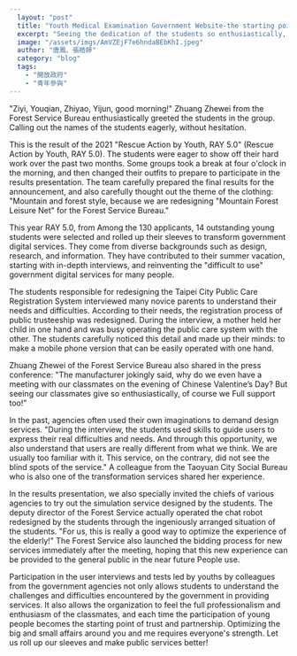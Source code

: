 ```yaml
---
  layout: "post"
  title: "Youth Medical Examination Government Website-the starting point of the partnership"
  excerpt: "Seeing the dedication of the students so enthusiastically, of course we also have to give our full support."
  image: "/assets/imgs/AmVZEjF7e6hndaBEbKhI.jpeg"
  author: "唐鳳、張皓婷"
  category: "blog"
  tags: 
    - "開放政府"
    - "青年參與"
---
```



"Ziyi, Youqian, Zhiyao, Yijun, good morning!" Zhuang Zhewei from the Forest Service Bureau enthusiastically greeted the students in the group. Calling out the names of the students eagerly, without hesitation. 

This is the result of the 2021 "Rescue Action by Youth, RAY 5.0" (Rescue Action by Youth, RAY 5.0). The students were eager to show off their hard work over the past two months. Some groups took a break at four o'clock in the morning, and then changed their outfits to prepare to participate in the results presentation. The team carefully prepared the final results for the announcement, and also carefully thought out the theme of the clothing: "Mountain and forest style, because we are redesigning "Mountain Forest Leisure Net" for the Forest Service Bureau."

This year RAY 5.0, from Among the 130 applicants, 14 outstanding young students were selected and rolled up their sleeves to transform government digital services. They come from diverse backgrounds such as design, research, and information. They have contributed to their summer vacation, starting with in-depth interviews, and reinventing the "difficult to use" government digital services for many people. 

The students responsible for redesigning the Taipei City Public Care Registration System interviewed many novice parents to understand their needs and difficulties. According to their needs, the registration process of public trusteeship was redesigned. During the interview, a mother held her child in one hand and was busy operating the public care system with the other. The students carefully noticed this detail and made up their minds: to make a mobile phone version that can be easily operated with one hand. 

Zhuang Zhewei of the Forest Service Bureau also shared in the press conference: "The manufacturer jokingly said, why do we even have a meeting with our classmates on the evening of Chinese Valentine’s Day? But seeing our classmates give so enthusiastically, of course we Full support too!”

In the past, agencies often used their own imaginations to demand design services. "During the interview, the students used skills to guide users to express their real difficulties and needs. And through this opportunity, we also understand that users are really different from what we think. We are usually too familiar with it. This service, on the contrary, did not see the blind spots of the service." A colleague from the Taoyuan City Social Bureau who is also one of the transformation services shared her experience. 

In the results presentation, we also specially invited the chiefs of various agencies to try out the simulation service designed by the students. The deputy director of the Forest Service actually operated the chat robot redesigned by the students through the ingeniously arranged situation of the students. "For us, this is really a good way to optimize the experience of the elderly!" The Forest Service also launched the bidding process for new services immediately after the meeting, hoping that this new experience can be provided to the general public in the near future People use. 

Participation in the user interviews and tests led by youths by colleagues from the government agencies not only allows students to understand the challenges and difficulties encountered by the government in providing services. It also allows the organization to feel the full professionalism and enthusiasm of the classmates, and each time the participation of young people becomes the starting point of trust and partnership. Optimizing the big and small affairs around you and me requires everyone's strength. Let us roll up our sleeves and make public services better! 
